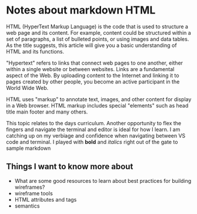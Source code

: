 # Notes about markdown **HTML**

HTML (HyperText Markup Language) is the code that is used to structure a web page and its content. For example, content could be structured within a set of paragraphs, a list of bulleted points, or using images and data tables. As the title suggests, this article will give you a basic understanding of HTML and its functions.

"Hypertext" refers to links that connect web pages to one another, either within a single website or between websites. Links are a fundamental aspect of the Web. By uploading content to the Internet and linking it to pages created by other people, you become an active participant in the World Wide Web.

HTML uses "markup" to annotate text, images, and other content for display in a Web browser. HTML markup includes special "elements" such as head title main footer and many others.

This topic relates to the days curriculum. Another opportunity to flex the fingers and navigate the terminal and editor is ideal for how I learn. I am catching up on my verbiage and confidence when navigating between VS code and terminal. I played with **bold** and *italics* right out of the gate to sample markdown  

## Things I want to know more about

* What are some good resources to learn about best practices for building wireframes?
* wireframe tools
* HTML attributes and tags
* semantics


